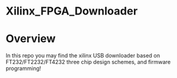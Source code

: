 # Xilinx_FPGA_Downloader

# Overview
In this repo you may find the xilinx USB downloader  based on FT232/FT2232/FT4232 three chip design schemes, and firmware programming!
